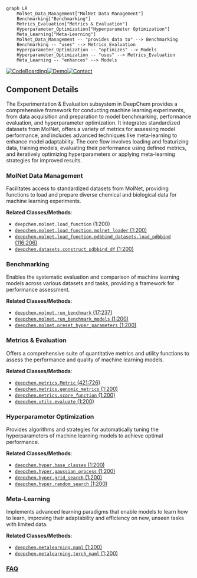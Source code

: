 ```mermaid
graph LR
    MolNet_Data_Management["MolNet Data Management"]
    Benchmarking["Benchmarking"]
    Metrics_Evaluation["Metrics & Evaluation"]
    Hyperparameter_Optimization["Hyperparameter Optimization"]
    Meta_Learning["Meta-Learning"]
    MolNet_Data_Management -- "provides data to" --> Benchmarking
    Benchmarking -- "uses" --> Metrics_Evaluation
    Hyperparameter_Optimization -- "optimizes" --> Models
    Hyperparameter_Optimization -- "uses" --> Metrics_Evaluation
    Meta_Learning -- "enhances" --> Models
```
[![CodeBoarding](https://img.shields.io/badge/Generated%20by-CodeBoarding-9cf?style=flat-square)](https://github.com/CodeBoarding/CodeBoarding)[![Demo](https://img.shields.io/badge/Try%20our-Demo-blue?style=flat-square)](https://www.codeboarding.org/demo)[![Contact](https://img.shields.io/badge/Contact%20us%20-%20contact@codeboarding.org-lightgrey?style=flat-square)](mailto:contact@codeboarding.org)

## Component Details

The Experimentation & Evaluation subsystem in DeepChem provides a comprehensive framework for conducting machine learning experiments, from data acquisition and preparation to model benchmarking, performance evaluation, and hyperparameter optimization. It integrates standardized datasets from MolNet, offers a variety of metrics for assessing model performance, and includes advanced techniques like meta-learning to enhance model adaptability. The core flow involves loading and featurizing data, training models, evaluating their performance using defined metrics, and iteratively optimizing hyperparameters or applying meta-learning strategies for improved results.

### MolNet Data Management
Facilitates access to standardized datasets from MolNet, providing functions to load and prepare diverse chemical and biological data for machine learning experiments.


**Related Classes/Methods**:

- `deepchem.molnet.load_function` (1:200)
- <a href="https://github.com/deepchem/deepchem/blob/master/deepchem/molnet/load_function/molnet_loader.py#L1-L200" target="_blank" rel="noopener noreferrer">`deepchem.molnet.load_function.molnet_loader` (1:200)</a>
- <a href="https://github.com/deepchem/deepchem/blob/master/deepchem/molnet/load_function/pdbbind_datasets.py#L116-L206" target="_blank" rel="noopener noreferrer">`deepchem.molnet.load_function.pdbbind_datasets.load_pdbbind` (116:206)</a>
- <a href="https://github.com/deepchem/deepchem/blob/master/datasets/construct_pdbbind_df.py#L1-L200" target="_blank" rel="noopener noreferrer">`deepchem.datasets.construct_pdbbind_df` (1:200)</a>


### Benchmarking
Enables the systematic evaluation and comparison of machine learning models across various datasets and tasks, providing a framework for performance assessment.


**Related Classes/Methods**:

- <a href="https://github.com/deepchem/deepchem/blob/master/deepchem/molnet/run_benchmark.py#L17-L237" target="_blank" rel="noopener noreferrer">`deepchem.molnet.run_benchmark` (17:237)</a>
- <a href="https://github.com/deepchem/deepchem/blob/master/deepchem/molnet/run_benchmark_models.py#L1-L200" target="_blank" rel="noopener noreferrer">`deepchem.molnet.run_benchmark_models` (1:200)</a>
- <a href="https://github.com/deepchem/deepchem/blob/master/deepchem/molnet/preset_hyper_parameters.py#L1-L200" target="_blank" rel="noopener noreferrer">`deepchem.molnet.preset_hyper_parameters` (1:200)</a>


### Metrics & Evaluation
Offers a comprehensive suite of quantitative metrics and utility functions to assess the performance and quality of machine learning models.


**Related Classes/Methods**:

- <a href="https://github.com/deepchem/deepchem/blob/master/deepchem/metrics/metric.py#L421-L726" target="_blank" rel="noopener noreferrer">`deepchem.metrics.Metric` (421:726)</a>
- <a href="https://github.com/deepchem/deepchem/blob/master/deepchem/metrics/genomic_metrics.py#L1-L200" target="_blank" rel="noopener noreferrer">`deepchem.metrics.genomic_metrics` (1:200)</a>
- <a href="https://github.com/deepchem/deepchem/blob/master/deepchem/metrics/score_function.py#L1-L200" target="_blank" rel="noopener noreferrer">`deepchem.metrics.score_function` (1:200)</a>
- <a href="https://github.com/deepchem/deepchem/blob/master/deepchem/utils/evaluate.py#L1-L200" target="_blank" rel="noopener noreferrer">`deepchem.utils.evaluate` (1:200)</a>


### Hyperparameter Optimization
Provides algorithms and strategies for automatically tuning the hyperparameters of machine learning models to achieve optimal performance.


**Related Classes/Methods**:

- <a href="https://github.com/deepchem/deepchem/blob/master/deepchem/hyper/base_classes.py#L1-L200" target="_blank" rel="noopener noreferrer">`deepchem.hyper.base_classes` (1:200)</a>
- <a href="https://github.com/deepchem/deepchem/blob/master/deepchem/hyper/gaussian_process.py#L1-L200" target="_blank" rel="noopener noreferrer">`deepchem.hyper.gaussian_process` (1:200)</a>
- <a href="https://github.com/deepchem/deepchem/blob/master/deepchem/hyper/grid_search.py#L1-L200" target="_blank" rel="noopener noreferrer">`deepchem.hyper.grid_search` (1:200)</a>
- <a href="https://github.com/deepchem/deepchem/blob/master/deepchem/hyper/random_search.py#L1-L200" target="_blank" rel="noopener noreferrer">`deepchem.hyper.random_search` (1:200)</a>


### Meta-Learning
Implements advanced learning paradigms that enable models to learn how to learn, improving their adaptability and efficiency on new, unseen tasks with limited data.


**Related Classes/Methods**:

- <a href="https://github.com/deepchem/deepchem/blob/master/deepchem/metalearning/maml.py#L1-L200" target="_blank" rel="noopener noreferrer">`deepchem.metalearning.maml` (1:200)</a>
- <a href="https://github.com/deepchem/deepchem/blob/master/deepchem/metalearning/torch_maml.py#L1-L200" target="_blank" rel="noopener noreferrer">`deepchem.metalearning.torch_maml` (1:200)</a>




### [FAQ](https://github.com/CodeBoarding/GeneratedOnBoardings/tree/main?tab=readme-ov-file#faq)